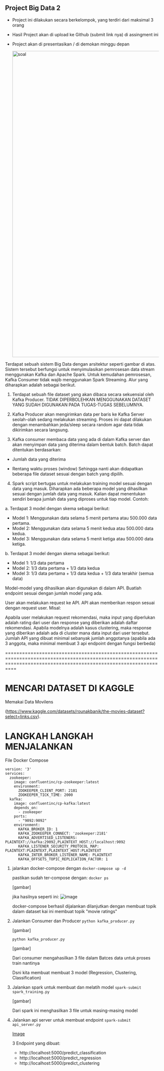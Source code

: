 ## Project Big Data 2
- Project ini dilakukan secara berkelompok, yang terdiri dari maksimal 3 orang
- Hasil Project akan di upload ke Github (submit link nya) di assingment ini
- Project akan di presentasikan / di demokan minggu depan

  <img width="1001" alt="soal" src="https://github.com/user-attachments/assets/73bd5298-7f00-4673-863b-1248e21cce37" />
  
Terdapat sebuah sistem Big Data dengan arsitektur seperti gambar di atas. Sistem tersebut berfungsi untuk menyimulasikan pemrosesan data stream menggunakan Kafka dan Apache Spark. Untuk kemudahan pemrosesan, Kafka Consumer tidak wajib menggunakan Spark Streaming. Alur yang diharapkan adalah sebagai berikut.

1. Terdapat sebuah file dataset yang akan dibaca secara sekuensial oleh Kafka Producer. TIDAK DIPERBOLEHKAN MENGGUNAKAN DATASET YANG SUDAH DIGUNAKAN PADA TUGAS-TUGAS SEBELUMNYA.

2. Kafka Producer akan mengirimkan data per baris ke Kafka Server seolah-olah sedang melakukan streaming. Proses ini dapat dilakukan dengan menambahkan jeda/sleep secara random agar data tidak dikirimkan secara langsung.

3. Kafka consumer membaca data yang ada di dalam Kafka server dan akan menyimpan data yang diterima dalam bentuk batch. Batch dapat ditentukan berdasarkan:

- Jumlah data yang diterima

- Rentang waktu proses (window) Sehingga nanti akan didapatkan beberapa file dataset sesuai dengan batch yang dipilih.

4. Spark script bertugas untuk melakukan training model sesuai dengan data yang masuk. Diharapkan ada beberapa model yang dihasilkan sesuai dengan jumlah data yang masuk. Kalian dapat menentukan sendiri berapa jumlah data yang diproses untuk tiap model. Contoh:

a. Terdapat 3 model dengan skema sebagai berikut:

  - Model 1: Menggunakan data selama 5 menit pertama atau 500.000 data pertama.
  - Model 2: Menggunakan data selama 5 menit kedua atau 500.000 data kedua.
  - Model 3: Menggunakan data selama 5 menit ketiga atau 500.000 data ketiga.
    
b. Terdapat 3 model dengan skema sebagai berikut:

  - Model 1: 1/3 data pertama
  - Model 2: 1/3 data pertama + 1/3 data kedua
  - Model 3: 1/3 data pertama + 1/3 data kedua + 1/3 data terakhir (semua data)
    
Model-model yang dihasilkan akan digunakan di dalam API. Buatlah endpoint sesuai dengan jumlah model yang ada.

User akan melakukan request ke API. API akan memberikan respon sesuai dengan request user. Misal:

Apabila user melakukan request rekomendasi, maka input yang diperlukan adalah rating dari user dan response yang diberikan adalah daftar rekomendasi.
Apabila modelnya adalah kasus clustering, maka response yang diberikan adalah ada di cluster mana data input dari user tersebut.
Jumlah API yang dibuat minimal sebanyak jumlah anggotanya (apabila ada 3 anggota, maka minimal membuat 3 api endpoint dengan fungsi berbeda)

======================================================================================================================================================================
# MENCARI DATASET DI KAGGLE

Memakai Data Movilens

(https://www.kaggle.com/datasets/rounakbanik/the-movies-dataset?select=links.csv).

# LANGKAH LANGKAH MENJALANKAN

File Docker Compose
```
version: '3'
services:
  zookeeper:
    image: confluentinc/cp-zookeeper:latest
    environment:
      ZOOKEEPER_CLIENT_PORT: 2181
      ZOOKEEPER_TICK_TIME: 2000
  kafka:
    image: confluentinc/cp-kafka:latest
    depends_on:
      - zookeeper
    ports:
      - "9092:9092"
    environment:
      KAFKA_BROKER_ID: 1
      KAFKA_ZOOKEEPER_CONNECT: 'zookeeper:2181'
      KAFKA_ADVERTISED_LISTENERS: PLAINTEXT://kafka:29092,PLAINTEXT_HOST://localhost:9092
      KAFKA_LISTENER_SECURITY_PROTOCOL_MAP: PLAINTEXT:PLAINTEXT,PLAINTEXT_HOST:PLAINTEXT
      KAFKA_INTER_BROKER_LISTENER_NAME: PLAINTEXT
      KAFKA_OFFSETS_TOPIC_REPLICATION_FACTOR: 1
```

1. jalankan docker-compose dengan
   `docker-compose up -d`

   pastikan sudah ter-compose dengan:
   `docker ps`

   [gambar]

   jika hasilnya seperti ini:
   ![image](https://github.com/user-attachments/assets/b29a0007-cfa0-4375-a13b-b7d22fbbe40a)

   docker-compose berhasil dijalankan dilanjutkan dengan membuat topik dalam dataset kai ini membuat topik "movie ratings"

2. Jalankan Consumer dan Producer
   `python kafka_producer.py`

   [gambar]

   `python kafka_producer.py`

   [gambar]

   Dari consumer mengahasilkan 3 file dalam Batces data untuk proses train nantinya
   
   Dsni kita membuat membuat 3 model (Regression, Clustering, Classification)

4. Jalankan spark untuk membuat dan melatih model
   `spark-submit spark_training.py`
  
   [gambar]

   Dari spark ini menghasilkan 3 file untuk masing-masing model

5. Jalankan api server untuk membuat endpoint
   `spark-submit api_server.py`

   [Image](https://github.com/user-attachments/assets/808a63e9-a4d3-4ddb-8c23-5cdf995ebade)

   3 Endpoint yang dibuat:
   - http://localhost:5000/predict_classification
   - http://localhost:5000/predict_regression
   - http://localhost:5000/predict_clustering
   
